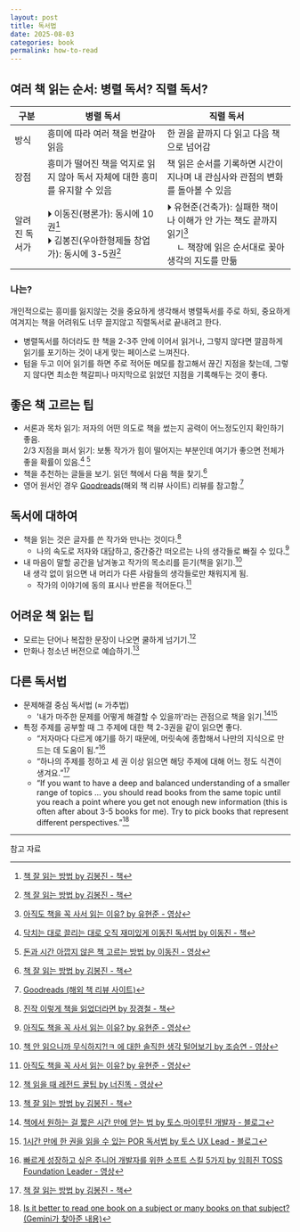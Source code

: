 ```yaml
---
layout: post
title: 독서법
date: 2025-08-03
categories: book
permalink: how-to-read
---
```


## 여러 책 읽는 순서: 병렬 독서? 직렬 독서?

| 구분          | 병렬 독서                                                                            | 직렬 독서                                                                                                                                      |
| ------------- | ------------------------------------------------------------------------------------ | ---------------------------------------------------------------------------------------------------------------------------------------------- |
| 방식          | 흥미에 따라 여러 책을 번갈아 읽음                                                    | 한 권을 끝까지 다 읽고 다음 책으로 넘어감                                                                                                      |
| 장점          | 흥미가 떨어진 책을 억지로 읽지 않아 독서 자체에 대한 흥미를 유지할 수 있음           | 책 읽은 순서를 기록하면 시간이 지나며 내 관심사와 관점의 변화를 돌아볼 수 있음                                                                 |
| 알려진 독서가 | ⏵ 이동진(평론가): 동시에 10권[^1]<br>⏵ 김봉진(우아한형제들 창업가): 동시에 3-5권[^1] | ⏵ 유현준(건축가): 실패한 책이나 이해가 안 가는 책도 끝까지 읽기[^2]<br>&nbsp;&nbsp;&nbsp;&nbsp;ㄴ 책장에 읽은 순서대로 꽂아 생각의 지도를 만듦 |

### 나는?

개인적으로는 흥미를 잃지않는 것을 중요하게 생각해서 병렬독서를 주로 하되, 중요하게 여겨지는 책을 어려워도 너무 끌지않고 직렬독서로 끝내려고 한다.

* 병렬독서를 하더라도 한 책을 2-3주 안에 이어서 읽거나, 그렇지 않다면 깔끔하게 읽기를 포기하는 것이 내게 맞는 페이스로 느껴진다.
* 텀을 두고 이어 읽기를 하면 주로 적어둔 메모를 참고해서 끊긴 지점을 찾는데, 그렇지 않다면 최소한 책갈피나 마지막으로 읽었던 지점을 기록해두는 것이 좋다.

## 좋은 책 고르는 팁

- 서론과 목차 읽기: 저자의 어떤 의도로 책을 썼는지 공력이 어느정도인지 확인하기 좋음.<br/>
2/3 지점을 펴서 읽기: 보통 작가가 힘이 떨어지는 부분인데 여기가 좋으면 전체가 좋을 확률이 있음.[^3] [^4]
- 책을 추천하는 글들을 보기. 읽던 책에서 다음 책을 찾기.[^1]
- 영어 원서인 경우 [Goodreads](https://www.goodreads.com/)(해외 책 리뷰 사이트) 리뷰를 참고함.[^5]

## 독서에 대하여

- 책을 읽는 것은 글자를 쓴 작가와 만나는 것이다.[^6]
    - 나의 속도로 저자와 대담하고, 중간중간 떠오르는 나의 생각들로 빠질 수 있다.[^2]
- 내 마음이 말할 공간을 남겨놓고 작가의 목소리를 듣기(책을 읽기).[^7]<br/>
  내 생각 없이 읽으면 내 머리가 다른 사람들의 생각들로만 채워지게 됨.
    - 작가의 이야기에 동의 표시나 반론을 적어둔다.[^2]

## 어려운 책 읽는 팁

- 모르는 단어나 복잡한 문장이 나오면 쿨하게 넘기기.[^8]
- 만화나 청소년 버전으로 예습하기.[^1]

## 다른 독서법

- 문제해결 중심 독서법 (≈ 가추법)
    - '내가 마주한 문제를 어떻게 해결할 수 있을까'라는 관점으로 책을 읽기.[^9][^10]
- 특정 주제를 공부할 때 그 주제에 대한 책 2-3권을 같이 읽으면 좋다.
  - “저자마다 다르게 얘기를 하기 때문에, 머릿속에 종합해서 나만의 지식으로 만드는 데 도움이 됨.”[^11]
  - “하나의 주제를 정하고 세 권 이상 읽으면 해당 주제에 대해 어느 정도 식견이 생겨요.”[^1]
  - “If you want to have a deep and balanced understanding of a smaller range of topics … you should read books from the same topic until you reach a point where you get not enough new information (this is often after about 3-5 books for me). Try to pick books that represent different perspectives.”[^12]

---

참고 자료

[^1]: [책 잘 읽는 방법 by 김봉진 - 책](https://product.kyobobook.co.kr/detail/S000001899585)
[^2]: [아직도 책을 꼭 사서 읽는 이유? by 유현준 - 영상](https://www.youtube.com/watch?v=RverOA2gM6U)
[^3]: [닥치는 대로 끌리는 대로 오직 재미있게 이동진 독서법 by 이동진 - 책](https://product.kyobobook.co.kr/detail/S000061352973)
[^4]: [돈과 시간 아깝지 않은 책 고르는 방법 by 이동진 - 영상](https://www.youtube.com/watch?v=iXXcbxYlVXg)
[^5]: [Goodreads \(해외 책 리뷰 사이트\)](https://www.goodreads.com/)
[^6]: [진작 이렇게 책을 읽었더라면 by 장경철 - 책](https://product.kyobobook.co.kr/detail/S000001907185)
[^7]: [책 안 읽으니까 무식하지?!ㅋ 에 대한 솔직한 생각 털어보기 by 조승연 - 영상](https://www.youtube.com/watch?v=i7hILjPRBYo)
[^8]: [책 읽을 때 레전드 꿀팁 by 너진똑 - 영상](https://www.youtube.com/shorts/DWNLdtk1TcM)
[^9]: [책에서 원하는 걸 짧은 시간 만에 얻는 법 by 토스,마이루틴 개발자 - 블로그](https://dwan.kim/problem-oriented-reading/)
[^10]: [1시간 만에 한 권을 읽을 수 있는 POR 독서법 by 토스 UX Lead - 블로그](https://brunch.co.kr/@thinkaboutlove/406)
[^11]: [빠르게 성장하고 싶은 주니어 개발자를 위한 소프트 스킬 5가지 by 임희진 TOSS Foundation Leader - 영상](https://www.youtube.com/watch?v=JyAiWo4ghVg)
[^12]: [Is it better to read one book on a subject or many books on that subject? (Gemini가 찾아준 내용)](https://www.reddit.com/r/books/comments/m8r2wv/is_it_better_to_read_one_book_on_a_subject_or/)
